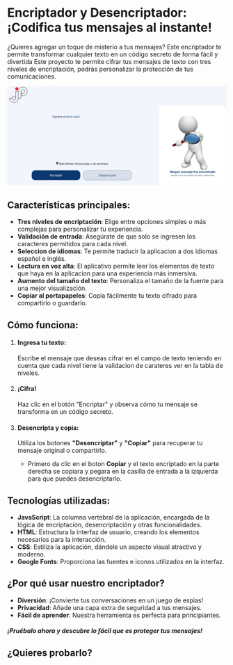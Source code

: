 # Encriptador y Desencriptador: ¡Codifica tus mensajes al instante! 

¿Quieres agregar un toque de misterio a tus mensajes? Este encriptador te permite transformar cualquier texto en un código secreto de forma fácil y divertida
Este proyecto te permite cifrar tus mensajes de texto con tres niveles de encriptación, podrás personalizar la protección de tus comunicaciones.


![image](https://github.com/jpmunoz27/imagenes/blob/149d518424885936a799f46dd192ea940bc26682/imagen%201.png)


## Características principales:

- **Tres niveles de encriptación**: Elige entre opciones simples o más complejas para personalizar tu experiencia.
- **Validación de entrada**: Asegúrate de que solo se ingresen los caracteres permitidos para cada nivel.
- **Seleccion de idiomas**: Te permite traducir la aplicacion a dos idiomas español e inglés.
- **Lectura en voz alta**: El aplicativo permite leer los elementos de texto que haya en la aplicacion para una experiencia más inmersiva.
- **Aumento del tamaño del texto**: Personaliza el tamaño de la fuente para una mejor visualización.
- **Copiar al portapapeles**: Copia fácilmente tu texto cifrado para compartirlo o guardarlo.

## Cómo funciona:

1. #### Ingresa tu texto:
   Escribe el mensaje que deseas cifrar en el campo de texto teniendo en cuenta que cada nivel tiene la validacion de carateres ver en la tabla de niveles.
   

2. #### ¡Cifra!
   Haz clic en el botón "Encriptar" y observa cómo tu mensaje se transforma en un código secreto.


3. #### Desencripta y copia:
   Utiliza los botones **"Desencriptar"** y **"Copiar"** para recuperar tu mensaje original o compartirlo.
   
   - Primero da clic en el boton **Copiar** y el texto encriptado en la parte derecha se copiara y pegara en la casilla de entrada a la izquierda para que puedes desencriptarlo.


## Tecnologías utilizadas:

- **JavaScript**: La columna vertebral de la aplicación, encargada de la lógica de encriptación, desencriptación y otras funcionalidades.
- **HTML**: Estructura la interfaz de usuario, creando los elementos necesarios para la interacción.
- **CSS**: Estiliza la aplicación, dándole un aspecto visual atractivo y moderno.
- **Google Fonts**: Proporciona las fuentes e iconos utilizados en la interfaz.

## ¿Por qué usar nuestro encriptador?

- **Diversión**: ¡Convierte tus conversaciones en un juego de espías!
- **Privacidad**: Añade una capa extra de seguridad a tus mensajes.
- **Fácil de aprender**: Nuestra herramienta es perfecta para principiantes.

#### _¡Pruébalo ahora y descubre lo fácil que es proteger tus mensajes!_

## ¿Quieres probarlo?

